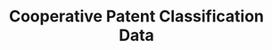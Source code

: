 ---
bigquery: https://console.cloud.google.com/bigquery?p=patents-public-data&d=cpc&page=dataset
citation: '“Cooperative Patent Classification” by the EPO and USPTO, for public use. '
contributors: EPO, USPTO
cost: None
description: Cooperative Patent Classification Data contains the scheme and definitions
  of the Cooperative Patent Classification system for classifying patent documents.
  The CPC is the result of a partnership between the EPO and the USPTO in their joint
  effort to develop a common, internationally compatible classification system for
  technical documents, in particular patent publications, which will be used by both
  offices in the patent granting process
documentation: https://www.cooperativepatentclassification.org/cpcSchemeAndDefinitions
last_edit: Mon, 04 Apr 2022 19:07:06 GMT
location: https://www.cooperativepatentclassification.org/index
maintained_by: USPTO, EPO
schema_fields: '[''notAllocatable'', ''glossary'', ''parents'', ''not_allocatable'',
  ''breakdownCode'', ''children'', ''title_part'', ''level'', ''residualReferences'',
  ''limiting_references'', ''childGroups'', ''titlePart'', ''dateRevised'', ''status'',
  ''synonyms'', ''sizeCache'', ''application_references'', ''breakdown_code'', ''informative_references'',
  ''ipcConcordant'', ''applicationReferences'', ''limitingReferences'', ''symbol'',
  ''titleFull'', ''residual_references'', ''title_full'', ''additional_only'', ''definition'',
  ''date_revised'', ''ipc_concordant'', ''child_groups'', ''informativeReferences'']'
shortname: cooperative_patent_classification
tags:
- patents
- science
title: Cooperative Patent Classification Data
uuid: 984374a7-16e9-4b35-9445-458daceb01bf
---